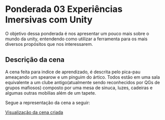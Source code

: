 # Ponderada 03 Experiências Imersivas com Unity
O objetivo dessa ponderada é nos apresentar um pouco mais sobre o mundo da unity, entendendo como utilizar a ferramenta para os mais diversos propósitos que nos interessarem.

## Descrição da cena
A cena feita para indice de aprendizado, é descrita pelo pica-pau ameaçando um spearow e um pinguim do ártico. Todos estão em uma sala equivalente a um clube antigo(atualmente sendo reconhecidos por QGs de grupos mafiosos) composto por uma mesa de sinuca, luzes, cadeiras e algumas outras mobilias além de um tapete.

Segue a representação da cena a seguir:

[Visualização da cena criada](./assets/scene-image.png)